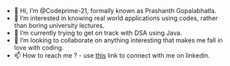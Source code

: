 - 👋 Hi, I’m @Codeprime-21, formally known as Prashanth Gopalabhatla.
- 👀 I’m interested in knowing real world applications using codes, rather than boring university lectures.
- 🌱 I’m currently trying to get on track with DSA using Java.
- 💞️ I’m looking to collaborate on anything interesting that makes me fall in love with coding.
- 📫 How to reach me ? - use [this](https://www.linkedin.com/in/prashanth-gopalabhatla-72547b1b0?lipi=urn%3Ali%3Apage%3Ad_flagship3_profile_view_base_contact_details%3BCDhKwLi5Sa6S%2FuhD1USipg%3D%3D) link to connect with me on linkedin.

<!---
Codeprime-21/Codeprime-21 is a ✨ special ✨ repository because its `README.md` (this file) appears on your GitHub profile.
You can click the Preview link to take a look at your changes.
--->
